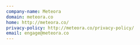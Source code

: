 ```yaml
---
company-name: Meteora
domain: meteora.co
home: http://meteora.co/
privacy-policy: http://meteora.co/privacy-policy/
email: engage@meteora.co
---
```





